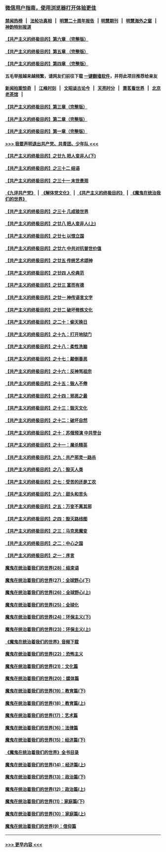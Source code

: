 ### [微信用户指南，使用浏览器打开体验更佳](https://github.com/gfw-breaker/banned-news1/blob/master/indexes/wechat-guide.md?t=0)
#### [禁闻热榜](热点新闻.md?t=0)  &nbsp;&nbsp;|&nbsp;&nbsp; [法轮功真相](https://github.com/gfw-breaker/truth/blob/master/README.md?t=0) &nbsp;&nbsp;|&nbsp;&nbsp; [明慧二十周年报告](https://github.com/gfw-breaker/mh-reports/blob/master/README.md?t=0) &nbsp;&nbsp;|&nbsp;&nbsp;[明慧期刊](https://github.com/gfw-breaker/mh-qikan) &nbsp;&nbsp;|&nbsp;&nbsp; [明慧海外之窗](https://github.com/gfw-breaker/mh-news/blob/master/README.md?t=0) &nbsp;&nbsp;|&nbsp;&nbsp; [神韵特别报道](https://github.com/gfw-breaker/mh-news/blob/master/shenyun.md?t=0)
#### [【共产主义的终极目的】第六章 （完整版）](../pages/nsc422/n11428913.md?t=02141233) 
#### [【共产主义的终极目的】第五章 （完整版）](../pages/nsc422/n11428912.md?t=02141233) 
#### [【共产主义的终极目的】第四章 （完整版）](../pages/nsc422/n11428907.md?t=02141233) 
#### 五毛举报越来越频繁，请网友们前往下载 [一键翻墙软件](https://github.com/gfw-breaker/ssr-accounts)，并将此项目推荐给亲友
#### [新闻拍案惊奇](https://github.com/gfw-breaker/banned-news1/blob/master/pages/link4.md) &nbsp;&nbsp;|&nbsp;&nbsp; [江峰时刻](https://github.com/gfw-breaker/banned-news1/blob/master/pages/link4.md) &nbsp;&nbsp;|&nbsp;&nbsp; [文昭谈古论今](https://github.com/gfw-breaker/banned-news1/blob/master/pages/link4.md) &nbsp;&nbsp;|&nbsp;&nbsp; [天亮时分](https://github.com/gfw-breaker/banned-news1/blob/master/pages/link4.md) &nbsp;&nbsp;|&nbsp;&nbsp; [萧茗看世界](https://github.com/gfw-breaker/banned-news1/blob/master/pages/link4.md) &nbsp;&nbsp;|&nbsp;&nbsp; [北京老茶馆](https://github.com/gfw-breaker/banned-news1/blob/master/pages/link4.md) &nbsp;&nbsp;|&nbsp;&nbsp; 
#### [【共产主义的终极目的】第三章（完整版）](../pages/nsc422/n11428848.md?t=02141233) 
#### [【共产主义的终极目的】第二章（完整版）](../pages/nsc422/n11428831.md?t=02141233) 
#### [【共产主义的终极目的】第一章（完整版）](../pages/nsc422/n11417651.md?t=02141233) 
#### [>>> 我要声明退出共产党、共青团、少年队 <<<](https://github.com/begood0513/goodnews/blob/master/quit/letter.md) 
#### [【共产主义的终极目的】之廿九 把人变非人(下)](../pages/nsc422/n11344140.md?t=02141233) 
#### [【共产主义的终极目的】之三十二 结语](../pages/nsc422/n11360535.md?t=02141233) 
#### [【共产主义的终极目的】之三十一 末世景观](../pages/nsc422/n11351129.md?t=02141233) 
#### [《九评共产党》](https://github.com/begood0513/9ping.md/blob/master/README.md) &nbsp;|&nbsp; [《解体党文化》](../../../../jtdwh.md/blob/master/README.md)  &nbsp;|&nbsp; [《共产主义的终极目的》](../../../../gczydzjmd.md/blob/master/README.md) &nbsp;|&nbsp; [《魔鬼在统治我们的世界》](../../../../mgztzwmdsj.md/blob/master/README.md) 
#### [【共产主义的终极目的】之三十 几成狼世界](../pages/nsc422/n11348280.md?t=02141233) 
#### [【共产主义的终极目的】之廿八 把人变非人(上)](../pages/nsc422/n11340492.md?t=02141233) 
#### [【共产主义的终极目的】之廿七 以恨立国](../pages/nsc422/n11336944.md?t=02141233) 
#### [【共产主义的终极目的】之廿六 中共对抗普世价值](../pages/nsc422/n11324785.md?t=02141233) 
#### [【共产主义的终极目的】之廿五 传统艺术颂神](../pages/nsc422/n11296396.md?t=02141233) 
#### [【共产主义的终极目的】之廿四 人伦典范](../pages/nsc422/n11296397.md?t=02141233) 
#### [【共产主义的终极目的】之廿三 富而有德](../pages/nsc422/n11283598.md?t=02141233) 
#### [【共产主义的终极目的】之廿一 神传语言文字](../pages/nsc422/n11263265.md?t=02141233) 
#### [【共产主义的终极目的】之廿二 破坏修炼文化](../pages/nsc422/n11245728.md?t=02141233) 
#### [【共产主义的终极目的】之二十：偷天换日](../pages/nsc422/n11238846.md?t=02141233) 
#### [【共产主义的终极目的】之十九：打开地狱门](../pages/nsc422/n11206376.md?t=02141233) 
#### [【共产主义的终极目的】之十八：柔性洗脑](../pages/nsc422/n11199994.md?t=02141233) 
#### [【共产主义的终极目的】之十七：颠倒善恶](../pages/nsc422/n11179782.md?t=02141233) 
#### [【共产主义的终极目的】之十六：反神骂祖宗](../pages/nsc422/n11166798.md?t=02141233) 
#### [【共产主义的终极目的】之十五：毁人不倦](../pages/nsc422/n11166792.md?t=02141233) 
#### [【共产主义的终极目的】之十四：邪恶之最](../pages/nsc422/n11150249.md?t=02141233) 
#### [【共产主义的终极目的】之十三：毁灭文化](../pages/nsc422/n11135227.md?t=02141233) 
#### [【共产主义的终极目的】之十二：破坏自然](../pages/nsc422/n11135214.md?t=02141233) 
#### [【共产主义的终极目的】之十：苏俄预演 中共登台](../pages/nsc422/n11118424.md?t=02141233) 
#### [【共产主义的终极目的】之十一：屠杀精英](../pages/nsc422/n11118442.md?t=02141233) 
#### [【共产主义的终极目的】之九：共产邪灵一路杀](../pages/nsc422/n11114139.md?t=02141233) 
#### [【共产主义的终极目的】之八：毁灭人类](../pages/nsc422/n11108503.md?t=02141233) 
#### [【共产主义的终极目的】之七：受苦的还是工农](../pages/nsc422/n11101809.md?t=02141233) 
#### [【共产主义的终极目的】之六：甜头和苦头](../pages/nsc422/n11096971.md?t=02141233) 
#### [【共产主义的终极目的】之五：万变不离其邪](../pages/nsc422/n11091285.md?t=02141233) 
#### [【共产主义的终极目的】之四：毁灭路线图](../pages/nsc422/n11086284.md?t=02141233) 
#### [【共产主义的终极目的】之三：马克思魔变](../pages/nsc422/n11061941.md?t=02141233) 
#### [【共产主义的终极目的】之二：中心之国](../pages/nsc422/n11047728.md?t=02141233) 
#### [【共产主义的终极目的】之一：序言](../pages/nsc422/n11086077.md?t=02141233) 
#### [魔鬼在统治着我们的世界(28)：结束语](../pages/nsc422/n10936246.md?t=02141233) 
#### [魔鬼在统治着我们的世界(27)：全球野心(下)](../pages/nsc422/n10928319.md?t=02141233) 
#### [魔鬼在统治着我们的世界(26)：全球野心(上)](../pages/nsc422/n10900318.md?t=02141233) 
#### [魔鬼在统治着我们的世界(25)：全球化](../pages/nsc422/n10788205.md?t=02141233) 
#### [魔鬼在统治着我们的世界(24)：环保主义(下)](../pages/nsc422/n10695307.md?t=02141233) 
#### [魔鬼在统治着我们的世界(23)：环保主义(上)](../pages/nsc422/n10688613.md?t=02141233) 
#### [《魔鬼在统治着我们的世界》音频下载](../pages/nsc422/n10635553.md?t=02141233) 
#### [魔鬼在统治着我们的世界(22)：恐怖主义](../pages/nsc422/n10614727.md?t=02141233) 
#### [魔鬼在统治着我们的世界(21)：文化篇](../pages/nsc422/n10597706.md?t=02141233) 
#### [魔鬼在统治着我们的世界(20)：媒体篇](../pages/nsc422/n10586579.md?t=02141233) 
#### [魔鬼在统治着我们的世界(19)：教育篇(下)](../pages/nsc422/n10564808.md?t=02141233) 
#### [魔鬼在统治着我们的世界(18)：教育篇(上)](../pages/nsc422/n10526970.md?t=02141233) 
#### [魔鬼在统治着我们的世界(17)：艺术篇](../pages/nsc422/n10499093.md?t=02141233) 
#### [魔鬼在统治着我们的世界(16)：法律篇](../pages/nsc422/n10485969.md?t=02141233) 
#### [魔鬼在统治着我们的世界(15)：经济篇(下)](../pages/nsc422/n10469975.md?t=02141233) 
#### [《魔鬼在统治着我们的世界》全书目录](../pages/nsc422/n10464261.md?t=02141233) 
#### [魔鬼在统治着我们的世界(14)：经济篇(上)](../pages/nsc422/n10457370.md?t=02141233) 
#### [魔鬼在统治着我们的世界(13)：政治篇(下)](../pages/nsc422/n10448270.md?t=02141233) 
#### [魔鬼在统治着我们的世界(12)：政治篇(上)](../pages/nsc422/n10444576.md?t=02141233) 
#### [魔鬼在统治着我们的世界(11)：家庭篇(下)](../pages/nsc422/n10440961.md?t=02141233) 
#### [魔鬼在统治着我们的世界(10)：家庭篇(上)](../pages/nsc422/n10435448.md?t=02141233) 
#### [魔鬼在统治着我们的世界(9)：信仰篇](../pages/nsc422/n10432159.md?t=02141233) 

----
#### [ >>> 更早内容 <<< ](../indexes/nsc422-earlier.md)
